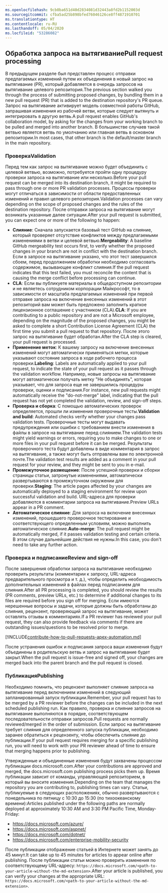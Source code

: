 ```yaml
---
ms.openlocfilehash: 9cb0ba651d40d2834081d32443a8fd2b1152003d
ms.sourcegitcommit: cfba5ad25b898bfed76046126ce8ff4871910701
ms.translationtype: HT
ms.contentlocale: ru-RU
ms.lasthandoff: 05/04/2020
ms.locfileid: "53286082"
---
```

## <a name="pull-request-processing"></a><span data-ttu-id="5dc69-101">Обработка запроса на вытягивание</span><span class="sxs-lookup"><span data-stu-id="5dc69-101">Pull request processing</span></span>

<span data-ttu-id="5dc69-102">В предыдущем разделе был представлен процесс отправки предлагаемых изменений путем их объединения в новый запрос на вытягивание (PR), который добавляется в очередь запросов на вытягивание целевого репозитория.</span><span class="sxs-lookup"><span data-stu-id="5dc69-102">The previous section walked you through the process of submitting proposed changes, by bundling them in a new pull request (PR) that is added to the destination repository's PR queue.</span></span> <span data-ttu-id="5dc69-103">Запрос на вытягивание активирует модель совместной работы GitHub, запрашивая изменения из рабочей ветви, которые следует вытянуть и интегрировать в другую ветвь.</span><span class="sxs-lookup"><span data-stu-id="5dc69-103">A pull request enables GitHub's collaboration model, by asking for the changes from your working branch to be pulled and merged into another branch.</span></span> <span data-ttu-id="5dc69-104">В большинстве случаев такой ветвью является ветвь по умолчанию или главная ветвь в основном репозитории.</span><span class="sxs-lookup"><span data-stu-id="5dc69-104">In most cases, that other branch is the default/master branch in the main repository.</span></span>

### <a name="validation"></a><span data-ttu-id="5dc69-105">Проверка</span><span class="sxs-lookup"><span data-stu-id="5dc69-105">Validation</span></span>

<span data-ttu-id="5dc69-106">Перед тем как запрос на вытягивание можно будет объединить c целевой ветвью, возможно, потребуется пройти одну процедуру проверки запроса на вытягивание или несколько.</span><span class="sxs-lookup"><span data-stu-id="5dc69-106">Before your pull request can be merged into its destination branch, it might be required to pass through one or more PR validation processes.</span></span> <span data-ttu-id="5dc69-107">Процессы проверки могут отличаться в зависимости от области предоставленных изменений и правил целевого репозитория.</span><span class="sxs-lookup"><span data-stu-id="5dc69-107">Validation processes can vary depending on the scope of proposed changes and the rules of the destination repository.</span></span> <span data-ttu-id="5dc69-108">После отправки запроса на вытягивание могут возникать указанные далее ситуации.</span><span class="sxs-lookup"><span data-stu-id="5dc69-108">After your pull request is submitted, you can expect one or more of the following to happen:</span></span>

- <span data-ttu-id="5dc69-109">**Слияние**: Сначала запускается базовый тест GitHub на слияние, который проверяет отсутствие конфликтов между предлагаемыми изменениями в ветви и целевой ветвью.</span><span class="sxs-lookup"><span data-stu-id="5dc69-109">**Mergeability**: A baseline GitHub mergeability test occurs first, to verify whether the proposed changes in your branch are not in conflict with the destination branch.</span></span> <span data-ttu-id="5dc69-110">Если в запросе на вытягивание указано, что этот тест завершился сбоем, перед продолжением обработки необходимо согласовать содержимое, вызывающее конфликт слияния.</span><span class="sxs-lookup"><span data-stu-id="5dc69-110">If the pull request indicates that this test failed, you must reconcile the content that is causing the merge conflict before processing can continue.</span></span>
- <span data-ttu-id="5dc69-111">**CLA**: Если вы публикуете материалы в общедоступном репозитории и не являетесь сотрудником корпорации Майкрософт, то в зависимости от масштаба предлагаемых изменений при первой отправке запроса на включение внесенных изменений в этот репозиторий вам может быть предложено заполнить краткое лицензионное соглашение с участником (CLA).</span><span class="sxs-lookup"><span data-stu-id="5dc69-111">**CLA**: If you are contributing to a public repository and are not a Microsoft employee, depending on the magnitude of the proposed changes, you might be asked to complete a short Contribution License Agreement (CLA) the first time you submit a pull request to that repository.</span></span> <span data-ttu-id="5dc69-112">После этого запрос на вытягивание будет обработан.</span><span class="sxs-lookup"><span data-stu-id="5dc69-112">After the CLA step is cleared, your pull request is processed.</span></span>
- <span data-ttu-id="5dc69-113">**Применение меток**: К вашему запросу на включение внесенных изменений могут автоматически применяться метки, которые указывают состояние запроса в ходе рабочего процесса проверки.</span><span class="sxs-lookup"><span data-stu-id="5dc69-113">**Labeling**: Labels are automatically applied to your pull request, to indicate the state of your pull request as it passes through the validation workflow.</span></span> <span data-ttu-id="5dc69-114">Например, новые запросы на вытягивание могут автоматически получать метку "Не объединять", которая указывает, что для запроса еще не завершились процедуры проверки, оценки и подписания.</span><span class="sxs-lookup"><span data-stu-id="5dc69-114">For instance, new pull requests might automatically receive the "do-not-merge" label, indicating that the pull request has not yet completed the validation, review, and sign-off steps.</span></span>
- <span data-ttu-id="5dc69-115">**Проверка и сборка**: С помощью автоматических проверок определяется, прошли ли изменения проверочные тесты.</span><span class="sxs-lookup"><span data-stu-id="5dc69-115">**Validation and build**: Automated checks verify whether your changes pass validation tests.</span></span> <span data-ttu-id="5dc69-116">Проверочные тесты могут выдавать предупреждения или ошибки с требованием внести изменения в файлы в запросе на вытягивание перед слиянием.</span><span class="sxs-lookup"><span data-stu-id="5dc69-116">The validation tests might yield warnings or errors, requiring you to make changes to one or more files in your pull request before it can be merged.</span></span> <span data-ttu-id="5dc69-117">Результаты проверочного теста будут добавлены в виде комментария в запрос на вытягивание, а также могут быть отправлены вам по электронной почте.</span><span class="sxs-lookup"><span data-stu-id="5dc69-117">The validation test results are added as a comment in your pull request for your review, and they might be sent to you in e-mail.</span></span>
- <span data-ttu-id="5dc69-118">**Промежуточное размещение**: После успешной проверки и сборки страницы статьи, затронутые изменениями, автоматически развертываются в промежуточном окружении для проверки.</span><span class="sxs-lookup"><span data-stu-id="5dc69-118">**Staging**: The article pages affected by your changes are automatically deployed to a staging environment for review upon successful validation and build.</span></span> <span data-ttu-id="5dc69-119">URL-адреса для проверки добавляются в комментарии запроса на вытягивание.</span><span class="sxs-lookup"><span data-stu-id="5dc69-119">Preview URLs appear in a PR comment.</span></span>
- <span data-ttu-id="5dc69-120">**Автоматическое слияние**: Для запроса на включение внесенных изменений, прошедшего проверочное тестирование и соответствующего определенным условиям, можно выполнить автоматическое слияние.</span><span class="sxs-lookup"><span data-stu-id="5dc69-120">**Auto-merge**: The pull request might be automatically merged, if it passes validation testing and certain criteria.</span></span> <span data-ttu-id="5dc69-121">В этом случае дальнейшие действия не нужны.</span><span class="sxs-lookup"><span data-stu-id="5dc69-121">In this case, you don't need to take any further action.</span></span>

### <a name="review-and-sign-off"></a><span data-ttu-id="5dc69-122">Проверка и подписание</span><span class="sxs-lookup"><span data-stu-id="5dc69-122">Review and sign-off</span></span>

<span data-ttu-id="5dc69-123">После завершения обработки запроса на вытягивание необходимо проверить результаты (комментарии к запросу, URL-адреса предварительного просмотра и т. д.), чтобы определить необходимость дополнительных изменений в файлах перед подписанием для слияния.</span><span class="sxs-lookup"><span data-stu-id="5dc69-123">After all PR processing is completed, you should review the results (PR comments, preview URLs, etc.) to determine if additional changes to its files are required before you sign off for merging.</span></span> <span data-ttu-id="5dc69-124">Если имеются нерешенные вопросы и задачи, которые должны быть обработаны до слияния, рецензент, проверяющий запрос на вытягивание, может оставлять отзывы в комментариях.</span><span class="sxs-lookup"><span data-stu-id="5dc69-124">If a PR reviewer has reviewed your pull request, they can also provide feedback via comments if there are outstanding issues/questions to be resolved prior to merge.</span></span>

[!INCLUDE[contribute-how-to-pull-requests-apex-automation.md](contribute-how-to-pull-requests-apex-automation.md)]

<span data-ttu-id="5dc69-125">После устранения ошибок и подписания запроса ваши изменения будут объединены в родительскую ветвь и запрос на вытягивание будет закрыт.</span><span class="sxs-lookup"><span data-stu-id="5dc69-125">When the pull request is issue-free and signed off, your changes are merged back into the parent branch and the pull request is closed.</span></span>

### <a name="publishing"></a><span data-ttu-id="5dc69-126">Публикация</span><span class="sxs-lookup"><span data-stu-id="5dc69-126">Publishing</span></span>

<span data-ttu-id="5dc69-127">Необходимо помнить, что рецензент выполняет слияние запроса на вытягивание перед включением изменений в следующий запланированный запуск публикации.</span><span class="sxs-lookup"><span data-stu-id="5dc69-127">Remember, your pull request has to be merged by a PR reviewer before the changes can be included in the next scheduled publishing run.</span></span> <span data-ttu-id="5dc69-128">Как правило, проверка и слияние запросов на вытягивание выполняются в порядке, соответствующем последовательности отправки запросов.</span><span class="sxs-lookup"><span data-stu-id="5dc69-128">Pull requests are normally reviewed/merged in the order of submission.</span></span> <span data-ttu-id="5dc69-129">Если запрос на вытягивание требует слияния для определенного запуска публикации, необходимо заранее обратиться к рецензенту, чтобы обеспечить слияние до публикации.</span><span class="sxs-lookup"><span data-stu-id="5dc69-129">If your pull request requires merging for a specific publishing run, you will need to work with your PR reviewer ahead of time to ensure that merging happens prior to publishing.</span></span>

<span data-ttu-id="5dc69-130">Утвержденные и объединенные изменения будут захвачены процессом публикации docs.microsoft.com.</span><span class="sxs-lookup"><span data-stu-id="5dc69-130">After your contributions are approved and merged, the docs.microsoft.com publishing process picks them up.</span></span> <span data-ttu-id="5dc69-131">Время публикации зависит от команды, управляющей репозиторием, в который вы вносите изменения.</span><span class="sxs-lookup"><span data-stu-id="5dc69-131">Depending on the team that manages the repository you are contributing to, publishing times can vary.</span></span> <span data-ttu-id="5dc69-132">Статьи, публикуемые в следующих расположениях, обычно развертываются с понедельника по пятницу с 10:30 до 15:30 (по тихоокеанскому времени):</span><span class="sxs-lookup"><span data-stu-id="5dc69-132">Articles published under the following paths are normally deployed at approximately 10:30 AM and 3:30 PM Pacific Time, Monday-Friday:</span></span>

- https://docs.microsoft.com/azure/
- https://docs.microsoft.com/aspnet/
- https://docs.microsoft.com/dotnet/
- https://docs.microsoft.com/enterprise-mobility-security

<span data-ttu-id="5dc69-133">После публикации отображение статьей в Интернете может занять до 45 минут.</span><span class="sxs-lookup"><span data-stu-id="5dc69-133">It can take up to 45 minutes for articles to appear online after publishing.</span></span> <span data-ttu-id="5dc69-134">После публикации статьи можно проверить изменения по соответствующему URL-адресу: `https://docs.microsoft.com/<path-to-your-article-without-the-md-extension>`.</span><span class="sxs-lookup"><span data-stu-id="5dc69-134">After your article is published, you can verify your changes at the appropriate URL: `https://docs.microsoft.com/<path-to-your-article-without-the-md-extension>`.</span></span>
